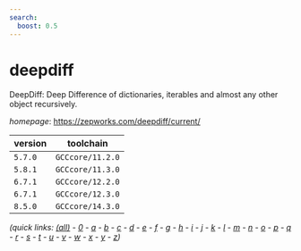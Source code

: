 ```yaml
---
search:
  boost: 0.5
---
```

# deepdiff

DeepDiff: Deep Difference of dictionaries, iterables and almost any other object recursively.

*homepage*: <https://zepworks.com/deepdiff/current/>

version | toolchain
--------|----------
``5.7.0`` | ``GCCcore/11.2.0``
``5.8.1`` | ``GCCcore/11.3.0``
``6.7.1`` | ``GCCcore/12.2.0``
``6.7.1`` | ``GCCcore/12.3.0``
``8.5.0`` | ``GCCcore/14.3.0``


*(quick links: [(all)](../index.md) - [0](../0/index.md) - [a](../a/index.md) - [b](../b/index.md) - [c](../c/index.md) - [d](../d/index.md) - [e](../e/index.md) - [f](../f/index.md) - [g](../g/index.md) - [h](../h/index.md) - [i](../i/index.md) - [j](../j/index.md) - [k](../k/index.md) - [l](../l/index.md) - [m](../m/index.md) - [n](../n/index.md) - [o](../o/index.md) - [p](../p/index.md) - [q](../q/index.md) - [r](../r/index.md) - [s](../s/index.md) - [t](../t/index.md) - [u](../u/index.md) - [v](../v/index.md) - [w](../w/index.md) - [x](../x/index.md) - [y](../y/index.md) - [z](../z/index.md))*

